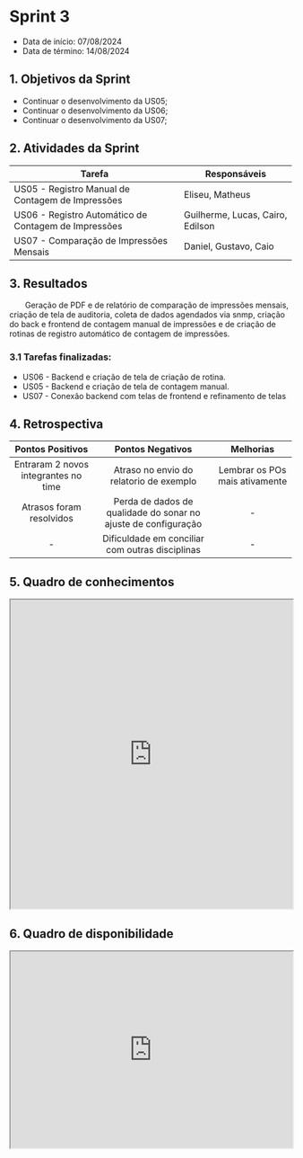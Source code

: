 # Sprint 3

- Data de início: 07/08/2024
- Data de término: 14/08/2024

## 1. Objetivos da Sprint

- Continuar o desenvolvimento da US05;
- Continuar o desenvolvimento da US06;
- Continuar o desenvolvimento da US07;

## 2. Atividades da Sprint
| Tarefa | Responsáveis |
|---|---|
| US05 - Registro Manual de Contagem de Impressões | Eliseu, Matheus |
| US06 - Registro Automático de Contagem de Impressões | Guilherme, Lucas, Cairo, Edilson |
| US07 - Comparação de Impressões Mensais | Daniel, Gustavo, Caio |

## 3. Resultados

&emsp;&emsp;Geração de PDF e de relatório de comparação de impressões mensais, criação de tela de auditoria, coleta de dados agendados via snmp, criação do back e frontend de contagem manual de impressões e de criação de rotinas de registro automático de contagem de impressões.

### 3.1 Tarefas finalizadas:

- US06 - Backend e criação de tela de criação de rotina.
- US05 - Backend e criação de tela de contagem manual.
- US07 - Conexão backend com telas de frontend e refinamento de telas

## 4. Retrospectiva

| Pontos Positivos | Pontos Negativos | Melhorias |
| :---: | :---: | :---: |
| Entraram 2 novos integrantes no time | Atraso no envio do relatorio de exemplo | Lembrar os POs mais ativamente |
| Atrasos foram resolvidos | Perda de dados de qualidade do sonar no ajuste de configuração | - |
| - | Dificuldade em conciliar com outras disciplinas | - |


## 5. Quadro de conhecimentos

<iframe src="https://docs.google.com/spreadsheets/d/1PJ-3rzxod9YVKSP4ram9DkrFzpa66Jsl9L-sXSOuUro/pubhtml?gid=458223548&amp;single=true&amp;widget=true&amp;headers=false"
width="100%" height="550"></iframe>

## 6. Quadro de disponibilidade

<iframe src="https://docs.google.com/spreadsheets/d/1PJ-3rzxod9YVKSP4ram9DkrFzpa66Jsl9L-sXSOuUro/pubhtml?gid=1853041176&amp;single=true&amp;widget=true&amp;headers=false"
width="100%" height="350"></iframe>
